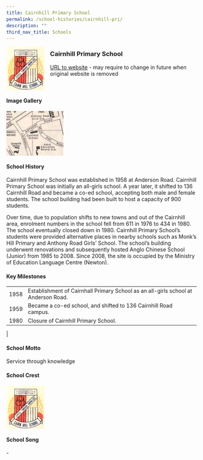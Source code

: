 ```yaml
---
title: Cairnhill Primary School
permalink: /school-histories/cairnhill-pri/
description: ""
third_nav_title: Schools
---
```

<img src="/images/cairnhillpri1.png" style="width:20%;margin-right:15px;" align = "left">

### **Cairnhill Primary School**
[URL to website](https://academyofsingaporeteachers.moe.edu.sg/moehc/school-histories/school/-) - may require to change in future when original website is removed

<br clear="left">

#### **Image Gallery**

<p><a href="https://d1yxymztqoj7qn.amplifyapp.com/images/cairnhillpri2.jpg">  
<img src="/images/cairnhillpri2.jpg" style="width:30%;margin-right:15px;" align = "left">
</a></p>

<br clear="left">

#### **School History**
Cairnhill Primary School was established in 1958 at Anderson Road. Cairnhill Primary School was initially an all-girls school. A year later, it shifted to 136 Cairnhill Road and became a co-ed school, accepting both male and female students. The school building had been built to host a capacity of 900 students.  
  
Over time, due to population shifts to new towns and out of the Cairnhill area, enrolment numbers in the school fell from 611 in 1976 to 434 in 1980. The school eventually closed down in 1980. Cairnhill Primary School’s students were provided alternative places in nearby schools such as Monk’s Hill Primary and Anthony Road Girls’ School. The school’s building underwent renovations and subsequently hosted Anglo Chinese School (Junior) from 1985 to 2008. Since 2008, the site is occupied by the Ministry of Education Language Centre (Newton).

#### **Key Milestones**

|  |  |
|:---:|---|
| 1958 | Establishment of Cairnhall Primary School as an all-girls school at Anderson Road. |
| 1959 | Became a co-ed school, and shifted to 136 Cairnhill Road campus. |
| 1980 | Closure of Cairnhill Primary School. |
|

#### **School Motto**
Service through knowledge

#### **School Crest**
<img src="/images/cairnhillpri1.png" style="width:20%;margin-right:15px;" align = "left">

<br clear="left">

#### **School Song**
\-